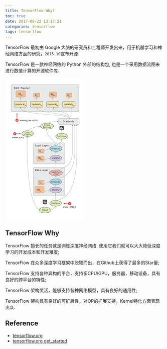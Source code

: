 ```yaml
---
title: TensorFlow Why?
toc: true
date: 2017-08-22 13:17:21
categories: tensorflow
tags: tensorflow
---
```


TensorFlow 最初由 Google 大脑的研究员和工程师开发出来，用于机器学习和神经网络方面的研究，`2015.10`宣布开源.

<!-- more -->

TensorFlow 是一款神经网络的 Python 外部的结构包, 也是一个采用数据流图来进行数值计算的开源软件库.


![TensorFlow 节点表示某种抽象的计算，边表示节点之间相互联系的张量][img1]

## TensorFlow Why

TensorFlow 擅长的任务就是训练深度神经网络. 使用它我们就可以大大降低深度学习的开发成本和开发难度;

TensorFlow 在众多深度学习框架中脱颖而出，在Github上获得了最多的Star量;

TensorFlow 支持各种异构的平台，支持多CPU/GPU，服务器，移动设备，具有良好的跨平台的特性;

TensorFlow 架构灵活，能够支持各种网络模型，具有良好的通用性;

TensorFlow 架构具有良好的可扩展性，对OP的扩展支持，Kernel特化方面表现出众.

## Reference

- [tensorflow.org][1]
- [tensorflow.org get_started][2]

[1]: https://www.tensorflow.org/
[2]: https://www.tensorflow.org/get_started/

[img1]: /images/tensorflow/tf-1-why.gif

